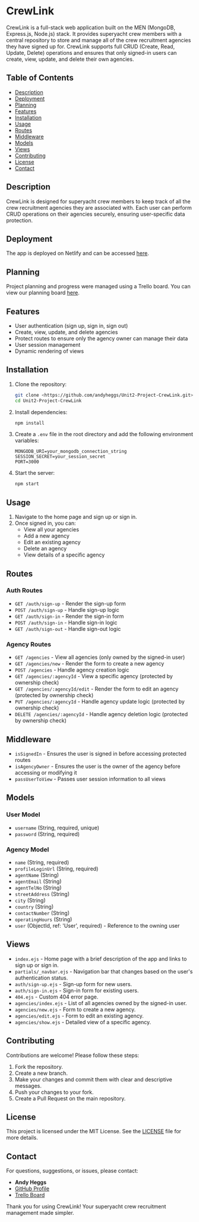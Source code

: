 # CrewLink

CrewLink is a full-stack web application built on the MEN (MongoDB, Express.js, Node.js) stack. It provides superyacht crew members with a central repository to store and manage all of the crew recruitment agencies they have signed up for. CrewLink supports full CRUD (Create, Read, Update, Delete) operations and ensures that only signed-in users can create, view, update, and delete their own agencies.

## Table of Contents

- [Description](#description "‌")
- [Deployment](#deployment "‌")
- [Planning](#planning "‌")
- [Features](#features "‌")
- [Installation](#installation "‌")
- [Usage](#usage "‌")
- [Routes](#routes "‌")
- [Middleware](#middleware "‌")
- [Models](#models "‌")
- [Views](#views "‌")
- [Contributing](#contributing "‌")
- [License](#license "‌")
- [Contact](#contact "‌")

## Description

CrewLink is designed for superyacht crew members to keep track of all the crew recruitment agencies they are associated with. Each user can perform CRUD operations on their agencies securely, ensuring user-specific data protection.

## Deployment

The app is deployed on Netlify and can be accessed [here](https://melodic-macaron-76a64b.netlify.app "‌").

## Planning

Project planning and progress were managed using a Trello board. You can view our planning board [here](https://trello.com/invite/b/668d2dd726f10635320c0e7a/ATTI00d63ae3fc01da3222851c7f619b23cbFBB05E2E/seb-unit2-menstackcrudapp-project "‌").

## Features

- User authentication (sign up, sign in, sign out)
- Create, view, update, and delete agencies
- Protect routes to ensure only the agency owner can manage their data
- User session management
- Dynamic rendering of views

## Installation

1. Clone the repository:
   ```sh
   git clone <https://github.com/andyheggs/Unit2-Project-CrewLink.git>
   cd Unit2-Project-CrewLink
   ```
2. Install dependencies:
   ```sh
   npm install
   ```
3. Create a `.env` file in the root directory and add the following environment variables:
   ```env
   MONGODB_URI=your_mongodb_connection_string
   SESSION_SECRET=your_session_secret
   PORT=3000
   ```
4. Start the server:
   ```sh
   npm start
   ```

## Usage

1. Navigate to the home page and sign up or sign in.
2. Once signed in, you can:
   - View all your agencies
   - Add a new agency
   - Edit an existing agency
   - Delete an agency
   - View details of a specific agency

## Routes

### Auth Routes

- `GET /auth/sign-up` - Render the sign-up form
- `POST /auth/sign-up` - Handle sign-up logic
- `GET /auth/sign-in` - Render the sign-in form
- `POST /auth/sign-in` - Handle sign-in logic
- `GET /auth/sign-out` - Handle sign-out logic

### Agency Routes

- `GET /agencies` - View all agencies (only owned by the signed-in user)
- `GET /agencies/new` - Render the form to create a new agency
- `POST /agencies` - Handle agency creation logic
- `GET /agencies/:agencyId` - View a specific agency (protected by ownership check)
- `GET /agencies/:agencyId/edit` - Render the form to edit an agency (protected by ownership check)
- `PUT /agencies/:agencyId` - Handle agency update logic (protected by ownership check)
- `DELETE /agencies/:agencyId` - Handle agency deletion logic (protected by ownership check)

## Middleware

- `isSignedIn` - Ensures the user is signed in before accessing protected routes
- `isAgencyOwner` - Ensures the user is the owner of the agency before accessing or modifying it
- `passUserToView` - Passes user session information to all views

## Models

### User Model

- `username` (String, required, unique)
- `password` (String, required)

### Agency Model

- `name` (String, required)
- `profileLoginUrl` (String, required)
- `agentName` (String)
- `agentEmail` (String)
- `agentTelNo` (String)
- `streetAddress` (String)
- `city` (String)
- `country` (String)
- `contactNumber` (String)
- `operatingHours` (String)
- `user` (ObjectId, ref: 'User', required) - Reference to the owning user

## Views

- `index.ejs` - Home page with a brief description of the app and links to sign up or sign in.
- `partials/_navbar.ejs` - Navigation bar that changes based on the user's authentication status.
- `auth/sign-up.ejs` - Sign-up form for new users.
- `auth/sign-in.ejs` - Sign-in form for existing users.
- `404.ejs` - Custom 404 error page.
- `agencies/index.ejs` - List of all agencies owned by the signed-in user.
- `agencies/new.ejs` - Form to create a new agency.
- `agencies/edit.ejs` - Form to edit an existing agency.
- `agencies/show.ejs` - Detailed view of a specific agency.

## Contributing

Contributions are welcome! Please follow these steps:

1. Fork the repository.
2. Create a new branch.
3. Make your changes and commit them with clear and descriptive messages.
4. Push your changes to your fork.
5. Create a Pull Request on the main repository.

## License

This project is licensed under the MIT License. See the [LICENSE](LICENSE "‌") file for more details.

## Contact

For questions, suggestions, or issues, please contact:

- **Andy Heggs**
- [GitHub Profile](https://github.com/andyheggs "‌")
- [Trello Board](https://trello.com/invite/b/668d2dd726f10635320c0e7a/ATTI00d63ae3fc01da3222851c7f619b23cbFBB05E2E/seb-unit2-menstackcrudapp-project "‌")

Thank you for using CrewLink! Your superyacht crew recruitment management made simpler.